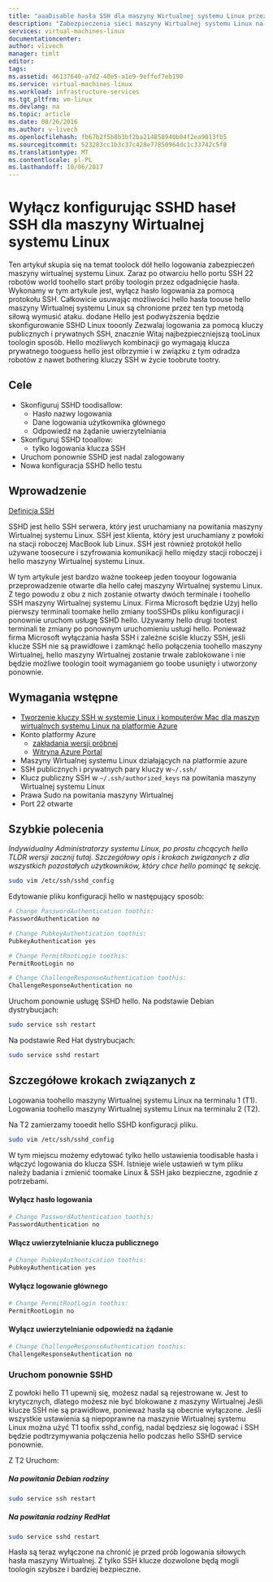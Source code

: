 ```yaml
---
title: "aaaDisable hasła SSH dla maszyny Wirtualnej systemu Linux przez skonfigurowanie SSHD | Dokumentacja firmy Microsoft"
description: "Zabezpieczenia sieci maszyny Wirtualnej systemu Linux na platformie Azure przez wyłączenie hasło logowania SSH."
services: virtual-machines-linux
documentationcenter: 
author: vlivech
manager: timlt
editor: 
tags: 
ms.assetid: 46137640-a7d2-40e5-a1e9-9effef7eb190
ms.service: virtual-machines-linux
ms.workload: infrastructure-services
ms.tgt_pltfrm: vm-linux
ms.devlang: na
ms.topic: article
ms.date: 08/26/2016
ms.author: v-livech
ms.openlocfilehash: fb67b2f5b8b3bf2ba214858940b04f2ea9013fb5
ms.sourcegitcommit: 523283cc1b3c37c428e77850964dc1c33742c5f0
ms.translationtype: MT
ms.contentlocale: pl-PL
ms.lasthandoff: 10/06/2017
---
```

# <a name="disable-ssh-passwords-on-your-linux-vm-by-configuring-sshd"></a>Wyłącz konfigurując SSHD haseł SSH dla maszyny Wirtualnej systemu Linux
Ten artykuł skupia się na temat toolock dół hello logowania zabezpieczeń maszyny wirtualnej systemu Linux.  Zaraz po otwarciu hello portu SSH 22 robotów world toohello start próby toologin przez odgadnięcie hasła.  Wykonamy w tym artykule jest, wyłącz hasło logowania za pomocą protokołu SSH.  Całkowicie usuwając możliwości hello hasła toouse hello maszyny Wirtualnej systemu Linux są chronione przez ten typ metodą siłową wymusić ataku.  dodane Hello jest podwyższenia będzie skonfigurowanie SSHD Linux tooonly Zezwalaj logowania za pomocą kluczy publicznych i prywatnych SSH, znacznie Witaj najbezpieczniejszą tooLinux toologin sposób.  Hello możliwych kombinacji go wymagają klucza prywatnego tooguess hello jest olbrzymie i w związku z tym odradza robotów z nawet bothering kluczy SSH w życie toobrute tootry.

## <a name="goals"></a>Cele
* Skonfiguruj SSHD toodisallow:
  * Hasło nazwy logowania
  * Dane logowania użytkownika głównego
  * Odpowiedź na żądanie uwierzytelniania
* Skonfiguruj SSHD tooallow:
  * tylko logowania klucza SSH
* Uruchom ponownie SSHD jest nadal zalogowany
* Nowa konfiguracja SSHD hello testu

## <a name="introduction"></a>Wprowadzenie
[Definicja SSH](https://en.wikipedia.org/wiki/Secure_Shell)

SSHD jest hello SSH serwera, który jest uruchamiany na powitania maszyny Wirtualnej systemu Linux.  SSH jest klienta, który jest uruchamiany z powłoki na stacji roboczej MacBook lub Linux.  SSH jest również protokół hello używane toosecure i szyfrowania komunikacji hello między stacji roboczej i hello maszyny Wirtualnej systemu Linux.

W tym artykule jest bardzo ważne tookeep jeden tooyour logowania przeprowadzenie otwarte dla hello całej maszyny Wirtualnej systemu Linux.  Z tego powodu z obu z nich zostanie otwarty dwóch terminale i toohello SSH maszyny Wirtualnej systemu Linux.  Firma Microsoft będzie Użyj hello pierwszy terminali toomake hello zmiany tooSSHDs pliku konfiguracji i ponownie uruchom usługę SSHD hello.  Używamy hello drugi tootest terminali te zmiany po ponownym uruchomieniu usługi hello.  Ponieważ firma Microsoft wyłączania hasła SSH i zależne ściśle kluczy SSH, jeśli klucze SSH nie są prawidłowe i zamknąć hello połączenia toohello maszyny Wirtualnej, hello maszyny Wirtualnej zostanie trwale zablokowane i nie będzie możliwe toologin tooit wymaganiem go toobe usunięty i utworzony ponownie.

## <a name="prerequisites"></a>Wymagania wstępne
* [Tworzenie kluczy SSH w systemie Linux i komputerów Mac dla maszyn wirtualnych systemu Linux na platformie Azure](mac-create-ssh-keys.md?toc=%2fazure%2fvirtual-machines%2flinux%2ftoc.json)
* Konto platformy Azure
  * [zakładania wersji próbnej](https://azure.microsoft.com/pricing/free-trial/)
  * [Witryna Azure Portal](http://portal.azure.com)
* Maszyny Wirtualnej systemu Linux działających na platformie azure
* SSH publicznych i prywatnych pary kluczy w`~/.ssh/`
* Klucz publiczny SSH w `~/.ssh/authorized_keys` na powitania maszyny Wirtualnej systemu Linux
* Prawa Sudo na powitania maszyny Wirtualnej
* Port 22 otwarte

## <a name="quick-commands"></a>Szybkie polecenia
*Indywidualny Administratorzy systemu Linux, po prostu chcących hello TLDR wersji zacznij tutaj.  Szczegółowy opis i krokach związanych z dla wszystkich pozostałych użytkowników, który chce hello pominąć tę sekcję.*

```bash
sudo vim /etc/ssh/sshd_config
```

Edytowanie pliku konfiguracji hello w następujący sposób:

```sh
# Change PasswordAuthentication toothis:
PasswordAuthentication no

# Change PubkeyAuthentication toothis:
PubkeyAuthentication yes

# Change PermitRootLogin toothis:
PermitRootLogin no

# Change ChallengeResponseAuthentication toothis:
ChallengeResponseAuthentication no
```

Uruchom ponownie usługę SSHD hello. Na podstawie Debian dystrybucjach:

```bash
sudo service ssh restart
```

Na podstawie Red Hat dystrybucjach:

```bash
sudo service sshd restart
```

## <a name="detailed-walk-through"></a>Szczegółowe krokach związanych z
Logowania toohello maszyny Wirtualnej systemu Linux na terminalu 1 (T1).  Logowania toohello maszyny Wirtualnej systemu Linux na terminalu 2 (T2).

Na T2 zamierzamy tooedit hello SSHD konfiguracji pliku.  

```bash
sudo vim /etc/ssh/sshd_config
```

W tym miejscu możemy edytować tylko hello ustawienia toodisable hasła i włączyć logowania do klucza SSH.  Istnieje wiele ustawień w tym pliku należy badania i zmienić toomake Linux & SSH jako bezpieczne, zgodnie z potrzebami.

#### <a name="disable-password-logins"></a>Wyłącz hasło logowania

```sh
# Change PasswordAuthentication toothis:
PasswordAuthentication no
```

#### <a name="enable-public-key-authentication"></a>Włącz uwierzytelnianie klucza publicznego

```sh
# Change PubkeyAuthentication toothis:
PubkeyAuthentication yes
```

#### <a name="disable-root-login"></a>Wyłącz logowanie głównego

```sh
# Change PermitRootLogin toothis:
PermitRootLogin no
```

#### <a name="disable-challenge-response-authentication"></a>Wyłącz uwierzytelnianie odpowiedź na żądanie
```sh
# Change ChallengeResponseAuthentication toothis:
ChallengeResponseAuthentication no
```

### <a name="restart-sshd"></a>Uruchom ponownie SSHD
Z powłoki hello T1 upewnij się, możesz nadal są rejestrowane w.  Jest to krytycznych, dlatego możesz nie być blokowane z maszyny Wirtualnej Jeśli klucze SSH nie są prawidłowe, ponieważ hasła są obecnie wyłączone.  Jeśli wszystkie ustawienia są niepoprawne na maszynie Wirtualnej systemu Linux można użyć T1 toofix sshd_config, nadal będziesz się logować i SSH będzie podtrzymywania połączenia hello podczas hello SSHD service ponownie.

Z T2 Uruchom:

##### <a name="on-hello-debian-family"></a>Na powitania Debian rodziny
```bash
sudo service ssh restart
```

##### <a name="on-hello-redhat-family"></a>Na powitania rodziny RedHat
```bash
sudo service sshd restart
```

Hasła są teraz wyłączone na chronić je przed prób logowania siłowych hasła maszyny Wirtualnej.  Z tylko SSH klucze dozwolone będą mogli toologin szybsze i bardziej bezpieczne.

